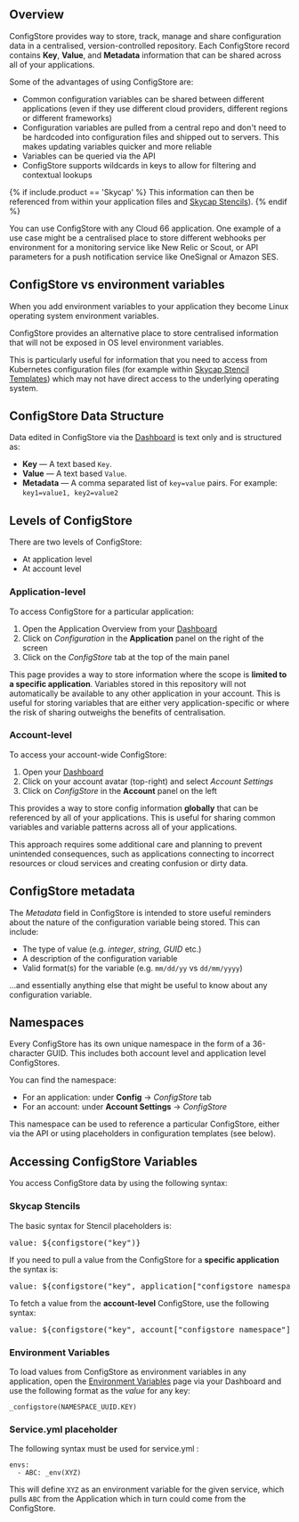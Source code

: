 ## Overview

ConfigStore provides way to store, track, manage and share configuration data in a centralised, version-controlled repository. Each ConfigStore record contains **Key**, **Value**, and **Metadata** information that can be shared across all of your applications.

Some of the advantages of using ConfigStore are:

* Common configuration variables can be shared between different applications (even if they use different cloud providers, different regions or different frameworks)
* Configuration variables are pulled from a central repo and don't need to be hardcoded into configuration files and shipped out to servers. This makes updating variables quicker and more reliable
* Variables can be queried via the API
* ConfigStore supports wildcards in keys to allow for filtering and contextual lookups

{% if include.product == 'Skycap' %}
This information can then be referenced from within your application files and <a href="/skycap/the-basics/formations-stencils-and-snapshots.html#what-is-a-stencil">Skycap Stencils</a>).
{% endif %}

You can use ConfigStore with any Cloud 66 application. One example of a use case might be a centralised place to store different webhooks per environment for a monitoring service like New Relic or Scout, or API parameters for a push notification service like OneSignal or Amazon SES.

## ConfigStore vs environment variables

When you add environment variables to your application they become Linux operating system environment variables.

ConfigStore provides an alternative place to store centralised information that will not be exposed in OS level environment variables.

This is particularly useful for information that you need to access from Kubernetes configuration files (for example within [Skycap Stencil Templates](/skycap/the-basics/formations-stencils-and-snapshots.html#what-is-a-stencil)) which may not have direct access to the underlying operating system.

## ConfigStore Data Structure

Data edited in ConfigStore via the [Dashboard](https://app.cloud66.com/dashboard) is text only and is structured as:

* **Key** &mdash; A text based `Key`.
* **Value** &mdash; A text based `Value`.
* **Metadata** &mdash; A comma separated list of `key=value` pairs. For example: `key1=value1, key2=value2`

<!--
If you need to store binary data you should <a href="#download-configstore-cli">use the <abbr title="Command Line Interface">CLI</abbr></a>.
-->

## Levels of ConfigStore

There are two levels of ConfigStore:

* At application level
* At account level

### Application-level 

To access ConfigStore for a particular application:

1. Open the Application Overview from your [Dashboard](https://app.cloud66.com/dashboard)
2. Click on *Configuration*  in the **Application** panel on the right of the screen
3. Click on the *ConfigStore* tab at the top of the main panel

This page provides a way to store information where the scope is **limited to a specific application**. Variables stored in this repository will not automatically be available to any other application in your account. This is useful for storing variables that are either very application-specific or where the risk of sharing outweighs the benefits of centralisation.

### Account-level 

To access your account-wide ConfigStore:

1. Open your [Dashboard](https://app.cloud66.com/dashboard)
2. Click on your account avatar (top-right) and select *Account Settings*
3. Click on *ConfigStore* in the **Account** panel on the left

This provides a way to store config information **globally** that can be referenced by all of your applications. This is useful for sharing common variables and variable patterns across all of your applications. 

This approach requires some additional care and planning to prevent unintended consequences, such as applications connecting to incorrect resources or cloud services and creating confusion or dirty data. 
## ConfigStore metadata

The *Metadata* field in ConfigStore is intended to store useful reminders about the nature of the configuration variable being stored. This can include:

* The type of value (e.g. *integer*, *string*, *GUID* etc.)
* A description of the configuration variable
* Valid format(s) for the variable (e.g. `mm/dd/yy` vs `dd/mm/yyyy`)

...and essentially anything else that might be useful to know about any configuration variable.

## Namespaces

Every ConfigStore has its own unique namespace in the form of a 36-character GUID. This includes both account level and application level ConfigStores. 

You can find the namespace:

* For an application: under **Config** &rarr; *ConfigStore* tab 
* For an account: under **Account Settings** &rarr; *ConfigStore*

This namespace can be used to reference a particular ConfigStore, either via the API or using placeholders in configuration templates (see below).

## Accessing ConfigStore Variables

You access ConfigStore data by using the following syntax:

### Skycap Stencils

The basic syntax for Stencil placeholders is:

<pre class="terminal">
value: ${configstore("key")}
</pre>

If you need to pull a value from the ConfigStore for a **specific application** the syntax is:

<pre class="terminal">
value: ${configstore("key", application["configstore_namespace"])}
</pre>

To fetch a value from the **account-level** ConfigStore, use the following syntax:

<pre class="terminal">
value: ${configstore("key", account["configstore_namespace"])}
</pre>

### Environment Variables

To load values from ConfigStore as environment variables in any application, open the [Environment Variables](/skycap/tutorials/setting-environment-variables.html) page via your Dashboard and use the following format as the *value* for any key:

```
_configstore(NAMESPACE_UUID.KEY)
```

### Service.yml placeholder
The following syntax must be used for  service.yml :

```
envs:
  - ABC: _env(XYZ)
```

This will define `XYZ` as an environment variable for the given service, which pulls `ABC` from the Application which in turn could come from the ConfigStore.

<!--

## CLI &amp; Advanced Features  

Access to advanced features is provided by the ConfigStore Command Line Interface. For example storing binary data in ConfigStore records. The CLI provides the following advanced features:

<ul>
    <li>
        <p>
            <strong>Binary Data</strong> &mdash; Support for storage of binary data.
        </p>
    </li>
</ul>


## Download ConfigStore CLI

If you are using Mac or Linux Auto Install by pasting the curl command in the Terminal is the easiest way to Install ConfigStore CLI.


### Auto Install

<kbd>curl -ssl https://s3.amazonaws.com/</kbd>

### ConfigStore Binaries
<p>
    <strong>Mac</strong> &mdash; <a href="#">Download ConfigStore CLI for Mac</a>
</p>
<p>
    <strong>Linux</strong> &mdash; <a href="#">Download ConfigStore CLI for Linux</a>
</p>
<p>
    <strong>Windows</strong> &mdash; <a href="#">Download ConfigStore CLI for Windows</a>
</p>

-->
